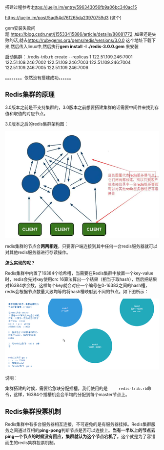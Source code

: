 搭建过程参考:<https://juejin.im/entry/596343056fb9a06bc340ac15> 

<https://juejin.im/post/5ad54d76f265da23970759d3> (这个)

gem安装失败问题:<https://blog.csdn.net/j15533415886/article/details/88081772> ,如果还是失败的话,就去<https://rubygems.org/gems/redis/versions/3.0.0> 这个地址下载下来,然后传入linux中,然后执行**gem install -l ./redis-3.0.0.gem** 来安装

启动集群：./redis-trib.rb create --replicas 1 122.51.109.246:7001 122.51.109.246:7002 122.51.109.246:7003 122.51.109.246:7004 122.51.109.246:7005 122.51.109.246:7006

。。。。。。。。依然没有搭建成功。。。。。。



## Redis集群的原理

3.0版本之前是不支持集群的，3.0版本之前想要搭建集群的话需要中间件来找到存值和取值的对应节点。

3.0版本之后的redis集群架构图：

![](Redis集群原理.png)

redis集群的节点会**两两相连**，只要客户端连接到其中任何一台redis服务器就可以对其他redis服务器进行存读操作。

**怎么实现的呢？**

Redis集群中内置了16384个哈希槽，当需要在Redis集群中放置一个key-value时，redis会先对key使用crc 16算法算出一个结果（相当于取hash），然后把结果对16384求余数，这样每个key就会对应一个编号在0-16383之间的hash槽，redis会根据节点数量大致均等的将hash槽映射到不同的节点。如下图所示：

![](Redis集群存取值的过程.png)

说明：

​	集群搭建的时候，需要给急缺分配插槽，我们使用的是`      redis-trib.rb `命令，这样，16384个插槽机会会平均的分配到每个master节点上。



## Redis集群投票机制

Redis集群中有多台服务器相互连接，不可避免的是有服务器挂掉。Redis集群服务之间通过互相的**ping-pong**判断节点是否可以连接上。**当有一半以上的节点去ping一个节点的时候没有回应，集群就认为这个节点宕机了**。这个就是为了容错而生的redis集群投票机制。

